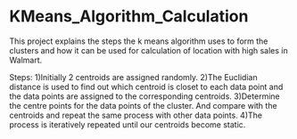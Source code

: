 # KMeans_Algorithm_Calculation
This project explains the steps the k means algorithm uses to form the clusters and how it can be used for calculation of location with high sales in Walmart.

Steps:
1)Initially 2  centroids are assigned randomly. 
2)The Euclidian distance is used to find out which centroid is closet to each data point and the data points are assigned to the corresponding centroids.
3)Determine the centre points for the data points of the cluster. And compare with the centroids and repeat the same process with other data points.
4)The process is iteratively repeated until our centroids become static.

